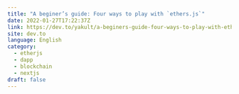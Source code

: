 ```yaml
---
title: "A beginer’s guide: Four ways to play with `ethers.js`"
date: 2022-01-27T17:22:37Z
link: https://dev.to/yakult/a-beginers-guide-four-ways-to-play-with-ethersjs-354a?utm_medium=RSS&utm_source=news.12bit.vn
site: dev.to
language: English
category:
  - etherjs
  - dapp
  - blockchain
  - nextjs
draft: false
---
```

